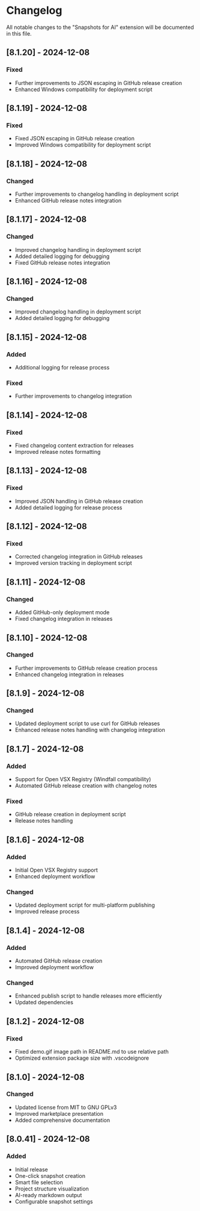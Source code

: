 # Changelog

All notable changes to the "Snapshots for AI" extension will be documented in this file.

## [8.1.20] - 2024-12-08
### Fixed
- Further improvements to JSON escaping in GitHub release creation
- Enhanced Windows compatibility for deployment script

## [8.1.19] - 2024-12-08
### Fixed
- Fixed JSON escaping in GitHub release creation
- Improved Windows compatibility for deployment script

## [8.1.18] - 2024-12-08
### Changed
- Further improvements to changelog handling in deployment script
- Enhanced GitHub release notes integration

## [8.1.17] - 2024-12-08
### Changed
- Improved changelog handling in deployment script
- Added detailed logging for debugging
- Fixed GitHub release notes integration

## [8.1.16] - 2024-12-08
### Changed
- Improved changelog handling in deployment script
- Added detailed logging for debugging

## [8.1.15] - 2024-12-08
### Added
- Additional logging for release process
### Fixed
- Further improvements to changelog integration

## [8.1.14] - 2024-12-08
### Fixed
- Fixed changelog content extraction for releases
- Improved release notes formatting

## [8.1.13] - 2024-12-08
### Fixed
- Improved JSON handling in GitHub release creation
- Added detailed logging for release process

## [8.1.12] - 2024-12-08
### Fixed
- Corrected changelog integration in GitHub releases
- Improved version tracking in deployment script

## [8.1.11] - 2024-12-08
### Changed
- Added GitHub-only deployment mode
- Fixed changelog integration in releases

## [8.1.10] - 2024-12-08
### Changed
- Further improvements to GitHub release creation process
- Enhanced changelog integration in releases

## [8.1.9] - 2024-12-08
### Changed
- Updated deployment script to use curl for GitHub releases
- Enhanced release notes handling with changelog integration

## [8.1.7] - 2024-12-08
### Added
- Support for Open VSX Registry (Windfall compatibility)
- Automated GitHub release creation with changelog notes

### Fixed
- GitHub release creation in deployment script
- Release notes handling

## [8.1.6] - 2024-12-08
### Added
- Initial Open VSX Registry support
- Enhanced deployment workflow

### Changed
- Updated deployment script for multi-platform publishing
- Improved release process

## [8.1.4] - 2024-12-08
### Added
- Automated GitHub release creation
- Improved deployment workflow

### Changed
- Enhanced publish script to handle releases more efficiently
- Updated dependencies

## [8.1.2] - 2024-12-08
### Fixed
- Fixed demo.gif image path in README.md to use relative path
- Optimized extension package size with .vscodeignore

## [8.1.0] - 2024-12-08
### Changed
- Updated license from MIT to GNU GPLv3
- Improved marketplace presentation
- Added comprehensive documentation

## [8.0.41] - 2024-12-08
### Added
- Initial release
- One-click snapshot creation
- Smart file selection
- Project structure visualization
- AI-ready markdown output
- Configurable snapshot settings